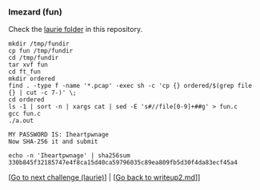 ### lmezard (fun)

Check the [laurie folder](./thor/) in this repository.


```shell
mkdir /tmp/fundir
cp fun /tmp/fundir
cd /tmp/fundir
tar xvf fun
cd ft_fun
mkdir ordered
find . -type f -name '*.pcap' -exec sh -c 'cp {} ordered/$(grep file {} | cut -c 7-)' \;
cd ordered
ls -1 | sort -n | xargs cat | sed -E 's#//file[0-9]+##g' > fun.c
gcc fun.c
./a.out
```

```shell
MY PASSWORD IS: Iheartpwnage
Now SHA-256 it and submit
```

```shell
echo -n 'Iheartpwnage' | sha256sum
330b845f32185747e4f8ca15d40ca59796035c89ea809fb5d30f4da83ecf45a4
```

[[Go to next challenge (laurie)](../laurie/)] | [[Go back to writeup2.md](../writeup2.md)]]
